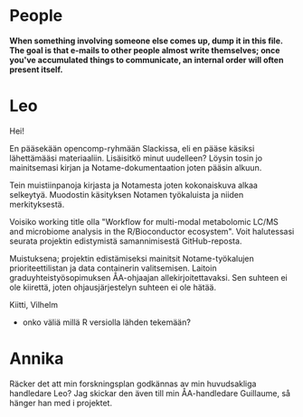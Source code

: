 # People

**When something involving someone else comes up, dump  it in this file. The goal is that e-mails to other people almost write themselves; once you've accumulated things to communicate, an internal order will often present itself.**

# Leo

Hei!

En pääsekään opencomp-ryhmään Slackissa, eli en pääse käsiksi lähettämääsi materiaaliin. Lisäisitkö minut uudelleen? Löysin tosin jo mainitsemasi kirjan ja Notame-dokumentaation joten pääsin alkuun.

Tein muistiinpanoja kirjasta ja Notamesta joten kokonaiskuva alkaa selkeytyä. Muodostin käsityksen Notamen työkaluista ja niiden merkityksestä.

Voisiko working title olla "Workflow for multi-modal metabolomic LC/MS and microbiome analysis in the R/Bioconductor ecosystem". Voit halutessasi seurata projektin edistymistä samannimisestä GitHub-reposta.

Muistuksena; projektin edistämiseksi mainitsit Notame-työkalujen prioriteettilistan ja data containerin valitsemisen. Laitoin graduyhteistyösopimuksen ÅA-ohjaajan allekirjoitettavaksi. Sen suhteen ei ole kiirettä, joten ohjausjärjestelyn suhteen ei ole hätää.

Kiitti,
Vilhelm

- onko väliä millä R versiolla lähden tekemään?


# Annika

Räcker det att min forskningsplan godkännas av min huvudsakliga handledare Leo? Jag skickar den även till min ÅA-handledare Guillaume, så hänger han med i projektet.
